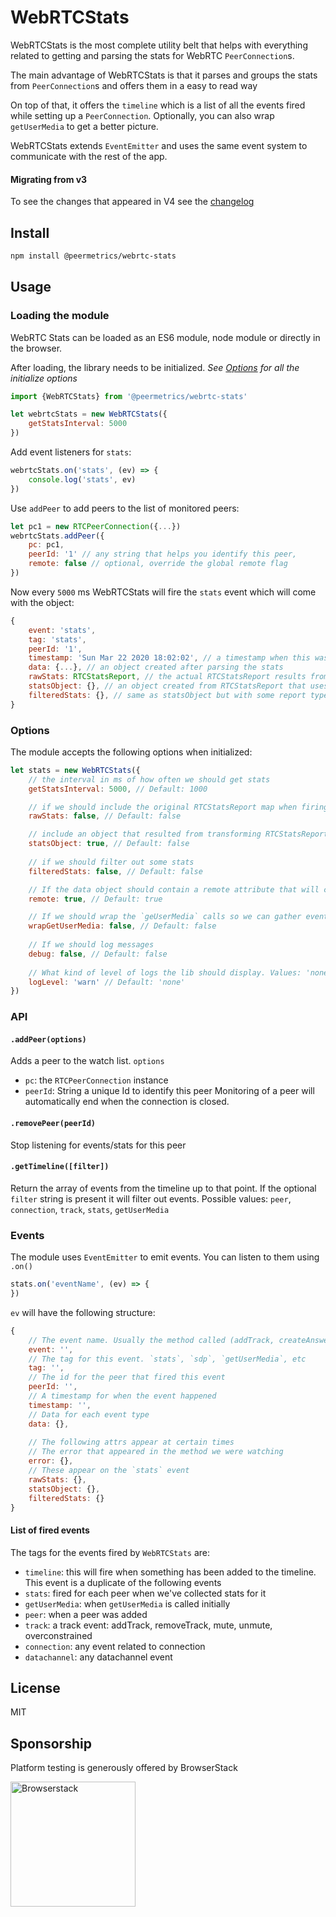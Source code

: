 # WebRTCStats

WebRTCStats is the most complete utility belt that helps with everything related to getting and parsing the stats for WebRTC `PeerConnection`s.

The main advantage of WebRTCStats is that it parses and groups the stats from `PeerConnection`s and offers them in a easy to read way

On top of that, it offers the `timeline` which is a list of all the events fired while setting up a `PeerConnection`. Optionally, you can also wrap `getUserMedia` to get a better picture.

WebRTCStats extends `EventEmitter` and uses the same event system to communicate with the rest of the app.

#### Migrating from v3
To see the changes that appeared in V4 see the [changelog](https://github.com/peermetrics/webrtc-stats/releases/tag/v4.0.0)


## Install

```sh
npm install @peermetrics/webrtc-stats
```

## Usage
### Loading the module
WebRTC Stats can be loaded as an ES6 module, node module or directly in the browser.

After loading, the library needs to be initialized.  *See [Options](#options) for all the initialize options*

```js
import {WebRTCStats} from '@peermetrics/webrtc-stats'

let webrtcStats = new WebRTCStats({
    getStatsInterval: 5000
})
```
Add event listeners for `stats`:
```js
webrtcStats.on('stats', (ev) => {
    console.log('stats', ev)
})
```
Use `addPeer` to add peers to the list of monitored peers:
```js
let pc1 = new RTCPeerConnection({...})
webrtcStats.addPeer({
    pc: pc1,
    peerId: '1' // any string that helps you identify this peer,
	remote: false // optional, override the global remote flag
})
```
Now every `5000` ms  WebRTCStats will fire the `stats` event which will come with the object:
```js
{
    event: 'stats',
    tag: 'stats',
    peerId: '1',
    timestamp: 'Sun Mar 22 2020 18:02:02', // a timestamp when this was fired
    data: {...}, // an object created after parsing the stats
    rawStats: RTCStatsReport, // the actual RTCStatsReport results from `getStats()`
    statsObject: {}, // an object created from RTCStatsReport that uses the `id` for each report as a key
    filteredStats: {}, // same as statsObject but with some report types filtered out (eg: `codec`, `certificate`)
}
```

### Options
The module accepts the following options when initialized:
```js
let stats = new WebRTCStats({
    // the interval in ms of how often we should get stats
    getStatsInterval: 5000, // Default: 1000

    // if we should include the original RTCStatsReport map when firing the `stats` event
    rawStats: false, // Default: false

    // include an object that resulted from transforming RTCStatsReport into an oject (`report.id` as the key)
    statsObject: true, // Default: false
    
    // if we should filter out some stats
    filteredStats: false, // Default: false

    // If the data object should contain a remote attribute that will contain stats for the remote peer, from `remote-inbound-rtp`, etc
    remote: true, // Default: true

    // If we should wrap the `geUserMedia` calls so we can gather events when the methods is called or success/error
    wrapGetUserMedia: false, // Default: false
    
    // If we should log messages
    debug: false, // Default: false
    
    // What kind of level of logs the lib should display. Values: 'none', 'error', 'warn', 'info', 'debug'
    logLevel: 'warn' // Default: 'none'
})
```

### API
#### `.addPeer(options)`
Adds a peer to the watch list.
`options`

  - `pc`: the `RTCPeerConnection` instance
  - `peerId`: String a unique Id to identify this peer
Monitoring of a peer will automatically end when the connection is closed.

#### `.removePeer(peerId)`

Stop listening for events/stats for this peer

#### `.getTimeline([filter])`
Return the array of events from the timeline up to that point.
If the optional `filter` string is present it will filter out events. Possible values: `peer`, `connection`, `track`, `stats`, `getUserMedia`

### Events
The module uses `EventEmitter` to emit events. You can listen to them using `.on()`
```js
stats.on('eventName', (ev) => {
})
```
`ev` will have the following structure:

```js
{
    // The event name. Usually the method called (addTrack, createAnswer)
    event: '',
    // The tag for this event. `stats`, `sdp`, `getUserMedia`, etc
    tag: '',
    // The id for the peer that fired this event
    peerId: '',
    // A timestamp for when the event happened
    timestamp: '',
    // Data for each event type
    data: {},
    
    // The following attrs appear at certain times
    // The error that appeared in the method we were watching
    error: {},
    // These appear on the `stats` event
    rawStats: {},
    statsObject: {},
    filteredStats: {}
}
```

#### List of fired events

The tags for the events fired by `WebRTCStats` are:

- `timeline`: this will fire when something has been added to the timeline. This event is a duplicate of the following events
- `stats`: fired for each peer when we've collected stats for it
- `getUserMedia`: when `getUserMedia` is called initially
- `peer`: when a peer was added
- `track`: a track event: addTrack, removeTrack, mute, unmute, overconstrained
- `connection`: any event related to connection
- `datachannel`: any datachannel event

## License
MIT

## Sponsorship
Platform testing is generously offered by BrowserStack

<a href="https://www.browserstack.com/" target="_blank" >
    <img src="https://user-images.githubusercontent.com/1862405/64006512-2b265a00-cb1b-11e9-9e28-d8afb305315a.png" alt="Browserstack" width="200">
</a>
